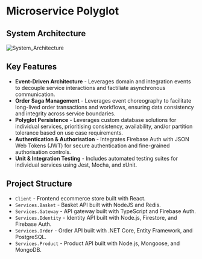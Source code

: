 # Microservice Polyglot

## System Architecture

![System_Architecture](https://github.com/user-attachments/assets/76592818-fad1-4a88-a832-0aca86e34c62)

## Key Features

- **Event-Driven Architecture** - Leverages domain and integration events to decouple service interactions and factiliate asynchronous communication.
- **Order Saga Management** - Leverages event choreography to facilitate long-lived order transactions and workflows, ensuring data consistency and integrity across service boundaries.
- **Polyglot Persistence** - Leverages custom database solutions for individual services, prioritising consistency, availability, and/or partition tolerance based on use case requirements.
- **Authentication & Authorisation** - Integrates Firebase Auth with JSON Web Tokens (JWT) for secure authentication and fine-grained authorisation controls.
- **Unit & Integration Testing** - Includes automated testing suites for individual services using Jest, Mocha, and xUnit.

## Project Structure

- `Client` - Frontend ecommerce store built with React.
- `Services.Basket` - Basket API built with NodeJS and Redis.
- `Services.Gateway` - API gateway built with TypeScript and Firebase Auth.
- `Services.Identity` - Identity API built with Node.js, Firestore, and Firebase Auth.
- `Services.Order` - Order API built with .NET Core, Entity Framework, and PostgreSQL.
- `Services.Product` - Product API built with Node.js, Mongoose, and MongoDB.
